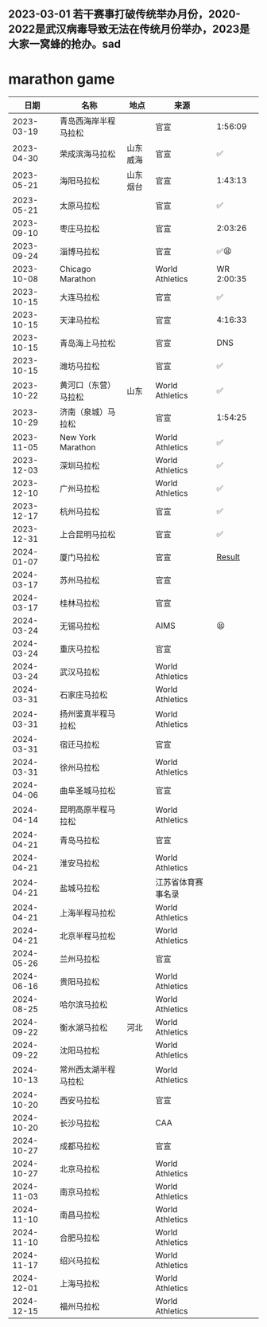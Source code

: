 ## 2023-03-01 若干赛事打破传统举办月份，2020-2022是武汉病毒导致无法在传统月份举办，2023是大家一窝蜂的抢办。sad

# marathon game

| 日期       | 名称                       | 地点       | 来源                |    |
| ---------- | -------------------------- | ---------- | ------------------- | -- |
| 2023-03-19 | 青岛西海岸半程马拉松       |            | 官宣                | 1:56:09 |
| 2023-04-30 | 荣成滨海马拉松             | 山东威海  | 官宣                | ✅ |
| 2023-05-21 | 海阳马拉松                 | 山东烟台  | 官宣                | 1:43:13 |
| 2023-05-21 | 太原马拉松                 |            | 官宣                | ✅ |
| 2023-09-10 | 枣庄马拉松                 |            | 官宣                | 2:03:26 |
| 2023-09-24 | 淄博马拉松                 |            | 官宣                | ✅😫 |
| 2023-10-08 | Chicago Marathon           |            | World Athletics     | WR 2:00:35 |
| 2023-10-15 | 大连马拉松                 |            | 官宣                | ✅ |
| 2023-10-15 | 天津马拉松                 |            | 官宣                | 4:16:33 |
| 2023-10-15 | 青岛海上马拉松             |            | 官宣                | DNS |
| 2023-10-15 | 潍坊马拉松                 |            | 官宣                | ✅ |
| 2023-10-22 | 黄河口（东营）马拉松       | 山东       | World Athletics     | ✅ |
| 2023-10-29 | 济南（泉城）马拉松         |            | 官宣                | 1:54:25 |
| 2023-11-05 | New York Marathon          |            | World Athletics     | ✅ |
| 2023-12-03 | 深圳马拉松                 |            | World Athletics     | ✅ |
| 2023-12-10 | 广州马拉松                 |            | World Athletics     | ✅ |
| 2023-12-17 | 杭州马拉松                 |            | 官宣                | ✅ |
| 2023-12-31 | 上合昆明马拉松             |            | 官宣                | ✅ |
| 2024-01-07 | 厦门马拉松                 |            | 官宣                | [Result](https://worldathletics.org/competition/calendar-results/results/7207328) |
| 2024-03-17 | 苏州马拉松                 |            | 官宣                |
| 2024-03-17 | 桂林马拉松                 |            | 官宣                |
| 2024-03-24 | 无锡马拉松                 |            | AIMS                |😫 |
| 2024-03-24 | 重庆马拉松                 |            | 官宣                |
| 2024-03-24 | 武汉马拉松                 |            | World Athletics     |
| 2024-03-31 | 石家庄马拉松               |            | World Athletics     |
| 2024-03-31 | 扬州鉴真半程马拉松         |            | World Athletics     |
| 2024-03-31 | 宿迁马拉松                 |            | 官宣                |
| 2024-03-31 | 徐州马拉松                 |            | World Athletics     |
| 2024-04-06 | 曲阜圣城马拉松             |            | 官宣                |
| 2024-04-14 | 昆明高原半程马拉松         |            | World Athletics     |
| 2024-04-21 | 青岛马拉松                 |            | 官宣                |
| 2024-04-21 | 淮安马拉松                 |            | World Athletics     |
| 2024-04-21 | 盐城马拉松                 |            | 江苏省体育赛事名录  |
| 2024-04-21 | 上海半程马拉松             |            | World Athletics     |
| 2024-04-21 | 北京半程马拉松             |            | World Athletics     |
| 2024-05-26 | 兰州马拉松                 |            | 官宣                |
| 2024-06-16 | 贵阳马拉松                 |            | World Athletics     |
| 2024-08-25 | 哈尔滨马拉松               |            | World Athletics     |
| 2024-09-22 | 衡水湖马拉松               | 河北       | World Athletics     |
| 2024-09-22 | 沈阳马拉松                 |            | World Athletics     |
| 2024-10-13 | 常州西太湖半程马拉松       |            | World Athletics     |
| 2024-10-20 | 西安马拉松                 |            | 官宣                |
| 2024-10-20 | 长沙马拉松                 |            | CAA                 |
| 2024-10-27 | 成都马拉松                 |            | 官宣                |
| 2024-10-27 | 北京马拉松                 |            | World Athletics     |
| 2024-11-03 | 南京马拉松                 |            | World Athletics     |
| 2024-11-10 | 南昌马拉松                 |            | World Athletics     |
| 2024-11-10 | 合肥马拉松                 |            | World Athletics     |
| 2024-11-17 | 绍兴马拉松                 |            | World Athletics     |
| 2024-12-01 | 上海马拉松                 |            | World Athletics     |
| 2024-12-15 | 福州马拉松                 |            | World Athletics     |


